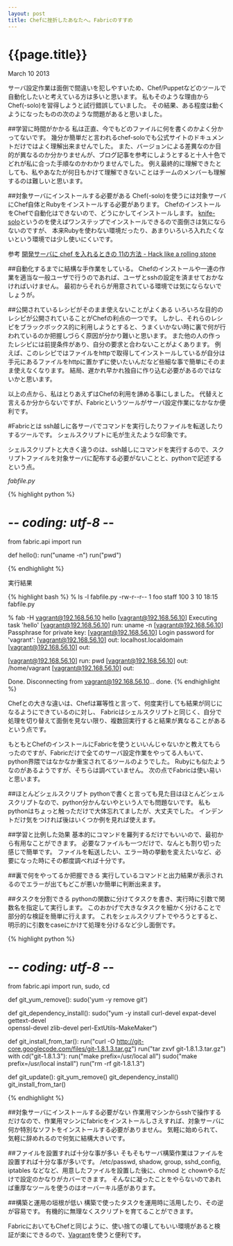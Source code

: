 ```yaml
---
layout: post
title: Chefに挫折したあなたへ。Fabricのすすめ
---
```


# {{page.title}}

<div class="meta">March 10 2013</div>

サーバ設定作業は面倒で間違いを犯しやすいため、Chef/Puppetなどのツールで自動化したいと考えている方は多いと思います。
私もそのような理由からChef(-solo)を習得しようと試行錯誤していました。
その結果、ある程度は動くようになったものの次のような問題があると思いました。

##学習に時間がかかる
私は正直、今でもどのファイルに何を書くのかよく分かってないです。
幾分か簡単だと言われるchef-soloでも公式サイトのドキュメントだけではよく理解出来ませんでした。
また、バージョンによる差異なのか目的が異なるのか分かりませんが、ブログ記事を参考にしようとすると十人十色でどれが私に合った手順なのかわかりませんでした。
例え最終的に理解できたとしても、私やあなたが何日もかけて理解できないことはチームのメンバーも理解するのは難しいと思います。

##対象サーバにインストールする必要がある
Chef(-solo)を使うには対象サーバにChef自体とRubyをインストールする必要があります。
ChefのインストールをChefで自動化はできないので、どうにかしてインストールします。
[knife-solo](http://d.hatena.ne.jp/naoya/20130204/1359971408)というのを使えばワンステップでインストールできるので面倒さは気にならないのですが、
本来Rubyを使わない環境だったり、あまりいろいろ入れたくないという環境では少し使いにくいです。

参考
[開発サーバに chef を入れるときの 11の方法 - Hack like a rolling stone](http://tk0miya.hatenablog.com/entry/2013/03/07/121438)

##自動化するまでに結構な手作業をしている。
Chefのインストールや一連の作業を適当な一般ユーザで行うのであれば、ユーザとsshの設定を済ませておかなければいけません。
最初からそれらが用意されている環境では気にならないでしょうが。

##公開されているレシピがそのまま使えないことがよくある
いろいろな目的のレシピが公開されていることがChefの利点の一つです。
しかし、それらのレシピをブラックボックス的に利用しようとすると、うまくいかない時に裏で何が行われているのか把握しづらく原因が分かり難いと思います。
また他の人の作ったレシピには前提条件があり、自分の要求と合わないことがよくあります。
例えば、このレシピではファイルをhttpで取得してインストールしているが自分は手元にあるファイルをhttpに置かずに使いたいんだなど些細な事で簡単にそのまま使えなくなります。
結局、遅かれ早かれ独自に作り込む必要があるのではないかと思います。

以上の点から、私はとりあえずはChefの利用を諦める事にしました。
代替えと言えるか分からないですが、Fabricというツールがサーバ設定作業になかなか便利です。

#Fabricとは
ssh越しに各サーバでコマンドを実行したりファイルを転送したりするツールです。
シェルスクリプトに毛が生えたような印象です。

シェルスクリプトと大きく違うのは、ssh越しにコマンドを実行するので、スクリプトファイルを対象サーバに配布する必要がないことと、pythonで記述するという点。

*fabfile.py*

{% highlight python %}
# -*- coding: utf-8 -*-
from fabric.api import run

def hello():
    run("uname -n")
    run("pwd")

{% endhighlight %}

実行結果

{% highlight bash %}
% ls -l fabfile.py
-rw-r--r--  1 foo  staff  100  3 10 18:15 fabfile.py

% fab -H vagrant@192.168.56.10 hello
[vagrant@192.168.56.10] Executing task 'hello'
[vagrant@192.168.56.10] run: uname -n
[vagrant@192.168.56.10] Passphrase for private key: 
[vagrant@192.168.56.10] Login password for 'vagrant': 
[vagrant@192.168.56.10] out: localhost.localdomain
[vagrant@192.168.56.10] out: 

[vagrant@192.168.56.10] run: pwd
[vagrant@192.168.56.10] out: /home/vagrant
[vagrant@192.168.56.10] out: 

Done.
Disconnecting from vagrant@192.168.56.10... done.
{% endhighlight %}


Chefとの大きな違いは、Chefは冪等性と言って、何度実行しても結果が同じになるようにできているのに対し、
Fabricはシェルスクリプトと同じく、自分で処理を切り替えて面倒を見ない限り、複数回実行すると結果が異なることがあるという点です。

もともとChefのインストールにFabricを使うといいんじゃないかと教えてもらったのですが、Fabricだけで全てのサーバ設定作業をやってる人もいて、python界隈ではなかなか重宝されてるツールのようでした。
Rubyにも似たようなのがあるようですが、そちらは調べていません。
次の点でFabricは使い易いと思います。

##ほとんどシェルスクリプト
pythonで書くと言っても見た目はほとんどシェルスクリプトなので、python分かんないやという人でも問題ないです。
私もpythonはちょっと触っただけで大体忘れてましたが、大丈夫でした。
インデントだけ気をつければ後はいくつか例を見れば使えます。

##学習と比例した効果
基本的にコマンドを羅列するだけでもいいので、最初から有用なことができます。
必要なファイルも一つだけで、なんとも割り切った感じで簡単です。
ファイルを転送したい、エラー時の挙動を変えたいなど、必要になった時にその都度調べれば十分です。

##裏で何をやってるか把握できる
実行しているコマンドと出力結果が表示されるのでエラーが出てもどこが悪いか簡単に判断出来ます。

##タスクを分割できる
pythonの関数に分けてタスクを書き、実行時に引数で関数名を指定して実行します。
このおかげで大きなタスクを細かく分けることで部分的な検証を簡単に行えます。
これをシェルスクリプトでやろうとすると、明示的に引数をcaseにかけて処理を分けるなど少し面倒です。

{% highlight python %}
# -*- coding: utf-8 -*-
from fabric.api import run, sudo, cd

def git_yum_remove():
    sudo('yum -y remove git')

def git_dependency_install():
    sudo("yum -y install curl-devel expat-devel gettext-devel \
                         openssl-devel zlib-devel perl-ExtUtils-MakeMaker")

def git_install_from_tar():
    run("curl -O http://git-core.googlecode.com/files/git-1.8.1.3.tar.gz")
    run("tar zxvf git-1.8.1.3.tar.gz")
    with cd("git-1.8.1.3"):
        run("make prefix=/usr/local all")
        sudo("make prefix=/usr/local install")
    run("rm -rf git-1.8.1.3")

def git_update():
    git_yum_remove()
    git_dependency_install()
    git_install_from_tar()

{% endhighlight %}


##対象サーバにインストールする必要がない
作業用マシンからsshで操作するだけなので、作業用マシンにfabricをインストールしさえすれば、対象サーバに何か特別なソフトをインストールする必要がありません。
気軽に始められて、気軽に辞めれるので何気に結構大きいです。

##ファイルを設置すれば十分な事が多い
そもそもサーバ構築作業はファイルを設置すれば十分な事が多いです。
/etc/passwd, shadow, group, sshd_config, iptables
などなど、用意したファイルを設置した後に、chmod と chownやるだけで設定のかなりがカバーできます。
そんなに凝ったことをやらないのであれば重厚なツールを使うのはオーバーキル感があります。

##構築と運用の垣根が低い
構築で使ったタスクを運用時に活用したり、その逆が容易です。
有機的に無理なくスクリプトを育てることができます。

FabricにおいてもChefと同じように、使い捨ての壊してもいい環境があると検証が楽にできるので、[Vagrant](http://d.hatena.ne.jp/naoya/20130205/1360062070)を使うと便利です。
